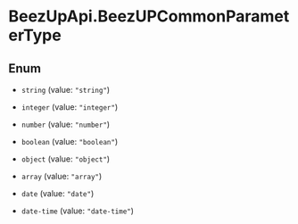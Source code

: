 # BeezUpApi.BeezUPCommonParameterType

## Enum


* `string` (value: `"string"`)

* `integer` (value: `"integer"`)

* `number` (value: `"number"`)

* `boolean` (value: `"boolean"`)

* `object` (value: `"object"`)

* `array` (value: `"array"`)

* `date` (value: `"date"`)

* `date-time` (value: `"date-time"`)


